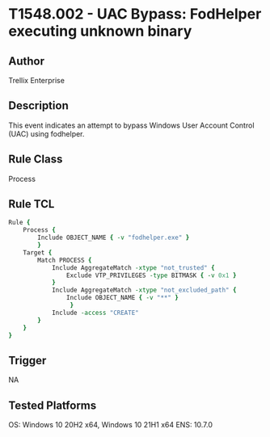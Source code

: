 # T1548.002 - UAC Bypass: FodHelper executing unknown binary

## Author
Trellix Enterprise

## Description
This event indicates an attempt to bypass Windows User Account Control (UAC) using fodhelper.

## Rule Class 
Process

## Rule TCL
```tcl
Rule {
	Process {
		Include OBJECT_NAME { -v "fodhelper.exe" }
		}
	Target {
		Match PROCESS {
            Include AggregateMatch -xtype "not_trusted" {
                Exclude VTP_PRIVILEGES -type BITMASK { -v 0x1 }
            }
            Include AggregateMatch -xtype "not_excluded_path" {
                Include OBJECT_NAME { -v "**" }
				 }
			Include -access "CREATE"
		}
	}
}

```

## Trigger
NA

## Tested Platforms
OS: Windows 10 20H2 x64, Windows 10 21H1 x64
ENS: 10.7.0

